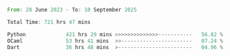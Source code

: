 <!--START_SECTION:waka-->

```rust
From: 28 June 2023 - To: 10 September 2025

Total Time: 721 hrs 47 mins

Python             421 hrs 29 mins >>>>>>>>>>>>>>-----------   56.82 %
OCaml              53 hrs 41 mins  >>-----------------------   07.24 %
Dart               36 hrs 48 mins  >------------------------   04.96 %
```

<!--END_SECTION:waka-->
